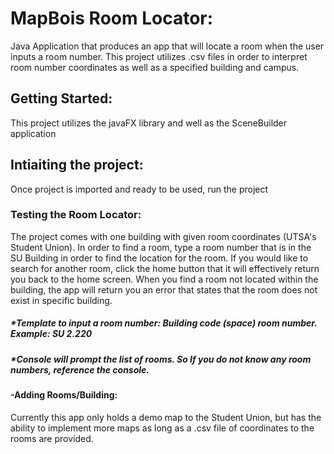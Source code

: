 # MapBois Room Locator:
Java Application that produces an app that will locate a room when the 
user inputs a room number. This project utilizes .csv files in order to interpret
room number coordinates as well as a specified building and campus.
## Getting Started:
This project utilizes the javaFX library and well as the SceneBuilder application
## Intiaiting the project:
Once project is imported and ready to be used, run the project
### Testing the Room Locator:
The project comes with one building with given room coordinates (UTSA's Student Union). In order to find a room, type a room number 
that is in the SU Building in order to find the location for the room. If you would like to search for another room, click the home button
that it will effectively return you back to the home screen. When you find a room not located within the building, the app will return you 
an error that states that the room does not exist in specific building. 
##### *Template to input a room number: Building code (space) room number. Example: SU 2.220
##### *Console will prompt the list of rooms. So If you do not know any room numbers, reference the console.
#### -Adding Rooms/Building:
Currently this app only holds a demo map to the Student Union, but has the ability to implement more maps as long as a .csv file of coordinates 
to the rooms are provided.
